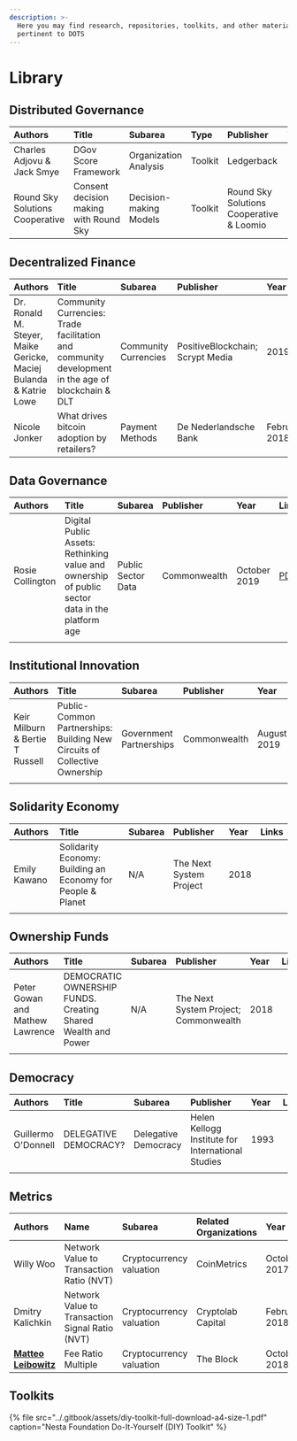 ```yaml
---
description: >-
  Here you may find research, repositories, toolkits, and other materials
  pertinent to DOTS
---
```


# Library

## Distributed Governance

| Authors | Title | Subarea | Type | Publisher | Year | Links |
| :--- | :--- | :--- | :--- | :--- | :--- | :--- |
| Charles Adjovu & Jack Smye | DGov Score Framework | Organization Analysis | Toolkit | Ledgerback | 2019 | [Github](https://github.com/Ledgerback/Solidarity/blob/master/DGov_Score.md) |
| Round Sky Solutions Cooperative  | Consent decision making with Round Sky | Decision-making Models | Toolkit | Round Sky Solutions Cooperative & Loomio | 2019 | [Loomio Blog](https://help.loomio.org/en/guides/consent_process/?utm_campaign=consent_process_roundsky&utm_term=roundsky) |

## Decentralized Finance

| Authors | Title | Subarea | Publisher | Year | Links |
| :--- | :--- | :--- | :--- | :--- | :--- |
| Dr. Ronald M. Steyer, Maike Gericke, Maciej Bulanda & Katrie Lowe | Community Currencies: Trade facilitation and community development in the age of blockchain & DLT | Community Currencies | PositiveBlockchain; Scrypt Media | 2019 | [PDF](https://storage.googleapis.com/scrypt/Community%20currency%20-%20Report%20final.pdf) |
| Nicole Jonker | What drives bitcoin adoption by retailers? | Payment Methods | De Nederlandsche Bank | February, 2018 |  |

## Data Governance

| Authors | Title | Subarea | Publisher | Year | Links |
| :--- | :--- | :--- | :--- | :--- | :--- |
| Rosie Collington | Digital Public Assets: Rethinking value and ownership of public sector data in the platform age | Public Sector Data | Commonwealth | October 2019 | [PDF](https://common-wealth.co.uk/css/pdfs/Digital-Public-Assets-Common-Wealth.pdf) |
|  |  |  |  |  |  |

## Institutional Innovation

| Authors | Title | Subarea | Publisher | Year | Links |
| :--- | :--- | :--- | :--- | :--- | :--- |
| Keir Milburn & Bertie T Russell | Public-Common Partnerships: Building New Circuits of Collective Ownership | Government Partnerships | Commonwealth | August 2019 |  |
|  |  |  |  |  |  |

## Solidarity Economy

| Authors | Title | Subarea | Publisher | Year | Links |
| :--- | :--- | :--- | :--- | :--- | :--- |
| Emily Kawano | Solidarity Economy: Building an Economy for People & Planet | N/A | The Next System Project | 2018 |  |
|  |  |  |  |  |  |

## Ownership Funds

| Authors | Title | Subarea | Publisher | Year | Links |
| :--- | :--- | :--- | :--- | :--- | :--- |
| Peter Gowan and Mathew Lawrence | DEMOCRATIC OWNERSHIP FUNDS. Creating Shared Wealth and Power | N/A | The Next System Project; Commonwealth | 2018 |  |
|  |  |  |  |  |  |

## Democracy

| Authors | Title | Subarea | Publisher | Year | Links |
| :--- | :--- | :--- | :--- | :--- | :--- |
| Guillermo O'Donnell | DELEGATIVE DEMOCRACY? | Delegative Democracy | Helen Kellogg Institute for International Studies | 1993 |  |
|  |  |  |  |  |  |

## Metrics

| Authors | Name | Subarea | Related Organizations | Year | Links |
| :--- | :--- | :--- | :--- | :--- | :--- |
| Willy Woo | Network Value to Transaction Ratio \(NVT\) | Cryptocurrency  valuation | CoinMetrics | October 2017 | [Blog post](https://woobull.com/introducing-nvt-ratio-bitcoins-pe-ratio-use-it-to-detect-bubbles/) |
| Dmitry Kalichkin | Network Value to Transaction Signal Ratio \(NVT\) | Cryptocurrency  valuation | Cryptolab Capital | February 2018 | [Medium post](https://medium.com/cryptolab/https-medium-com-kalichkin-rethinking-nvt-ratio-2cf810df0ab0) |
| [**Matteo Leibowitz**](https://medium.com/@matteoleibowitz) | Fee Ratio Multiple | Cryptocurrency valuation | The Block | October 2018 | [Medium post](https://medium.com/coinmonks/introducing-fee-ratio-multiple-frm-1eada9ac9bec) |

## Toolkits

{% file src="../.gitbook/assets/diy-toolkit-full-download-a4-size-1.pdf" caption="Nesta Foundation Do-It-Yourself \(DIY\) Toolkit" %}

